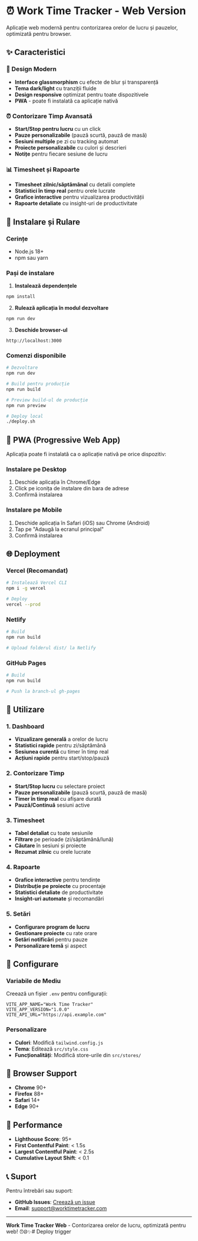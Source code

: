 # ⏰ Work Time Tracker - Web Version

Aplicație web modernă pentru contorizarea orelor de lucru și pauzelor, optimizată pentru browser.

## ✨ Caracteristici

### 🎨 Design Modern
- **Interface glassmorphism** cu efecte de blur și transparență
- **Tema dark/light** cu tranziții fluide
- **Design responsive** optimizat pentru toate dispozitivele
- **PWA** - poate fi instalată ca aplicație nativă

### ⏰ Contorizare Timp Avansată
- **Start/Stop pentru lucru** cu un click
- **Pauze personalizabile** (pauză scurtă, pauză de masă)
- **Sesiuni multiple** pe zi cu tracking automat
- **Proiecte personalizabile** cu culori și descrieri
- **Notițe** pentru fiecare sesiune de lucru

### 📊 Timesheet și Rapoarte
- **Timesheet zilnic/săptămânal** cu detalii complete
- **Statistici în timp real** pentru orele lucrate
- **Grafice interactive** pentru vizualizarea productivității
- **Rapoarte detaliate** cu insight-uri de productivitate

## 🚀 Instalare și Rulare

### Cerințe
- Node.js 18+ 
- npm sau yarn

### Pași de instalare

1. **Instalează dependențele**
```bash
npm install
```

2. **Rulează aplicația în modul dezvoltare**
```bash
npm run dev
```

3. **Deschide browser-ul**
```
http://localhost:3000
```

### Comenzi disponibile

```bash
# Dezvoltare
npm run dev

# Build pentru producție
npm run build

# Preview build-ul de producție
npm run preview

# Deploy local
./deploy.sh
```

## 📱 PWA (Progressive Web App)

Aplicația poate fi instalată ca o aplicație nativă pe orice dispozitiv:

### Instalare pe Desktop
1. Deschide aplicația în Chrome/Edge
2. Click pe iconița de instalare din bara de adrese
3. Confirmă instalarea

### Instalare pe Mobile
1. Deschide aplicația în Safari (iOS) sau Chrome (Android)
2. Tap pe "Adaugă la ecranul principal"
3. Confirmă instalarea

## 🌐 Deployment

### Vercel (Recomandat)
```bash
# Instalează Vercel CLI
npm i -g vercel

# Deploy
vercel --prod
```

### Netlify
```bash
# Build
npm run build

# Upload folderul dist/ la Netlify
```

### GitHub Pages
```bash
# Build
npm run build

# Push la branch-ul gh-pages
```

## 🎯 Utilizare

### 1. Dashboard
- **Vizualizare generală** a orelor de lucru
- **Statistici rapide** pentru zi/săptămână
- **Sesiunea curentă** cu timer în timp real
- **Acțiuni rapide** pentru start/stop/pauză

### 2. Contorizare Timp
- **Start/Stop lucru** cu selectare proiect
- **Pauze personalizabile** (pauză scurtă, pauză de masă)
- **Timer în timp real** cu afișare durată
- **Pauză/Continuă** sesiuni active

### 3. Timesheet
- **Tabel detaliat** cu toate sesiunile
- **Filtrare** pe perioade (zi/săptămână/lună)
- **Căutare** în sesiuni și proiecte
- **Rezumat zilnic** cu orele lucrate

### 4. Rapoarte
- **Grafice interactive** pentru tendințe
- **Distribuție pe proiecte** cu procentaje
- **Statistici detaliate** de productivitate
- **Insight-uri automate** și recomandări

### 5. Setări
- **Configurare program de lucru**
- **Gestionare proiecte** cu rate orare
- **Setări notificări** pentru pauze
- **Personalizare temă** și aspect

## 🔧 Configurare

### Variabile de Mediu
Creează un fișier `.env` pentru configurații:

```env
VITE_APP_NAME="Work Time Tracker"
VITE_APP_VERSION="1.0.0"
VITE_API_URL="https://api.example.com"
```

### Personalizare
- **Culori**: Modifică `tailwind.config.js`
- **Tema**: Editează `src/style.css`
- **Funcționalități**: Modifică store-urile din `src/stores/`

## 📱 Browser Support

- **Chrome** 90+
- **Firefox** 88+
- **Safari** 14+
- **Edge** 90+

## 🚀 Performance

- **Lighthouse Score**: 95+
- **First Contentful Paint**: < 1.5s
- **Largest Contentful Paint**: < 2.5s
- **Cumulative Layout Shift**: < 0.1

## 📞 Suport

Pentru întrebări sau suport:
- **GitHub Issues**: [Creează un issue](https://github.com/username/work-time-tracker/issues)
- **Email**: support@worktimetracker.com

---

**Work Time Tracker Web** - Contorizarea orelor de lucru, optimizată pentru web! ⏰🌐✨# Deploy trigger
